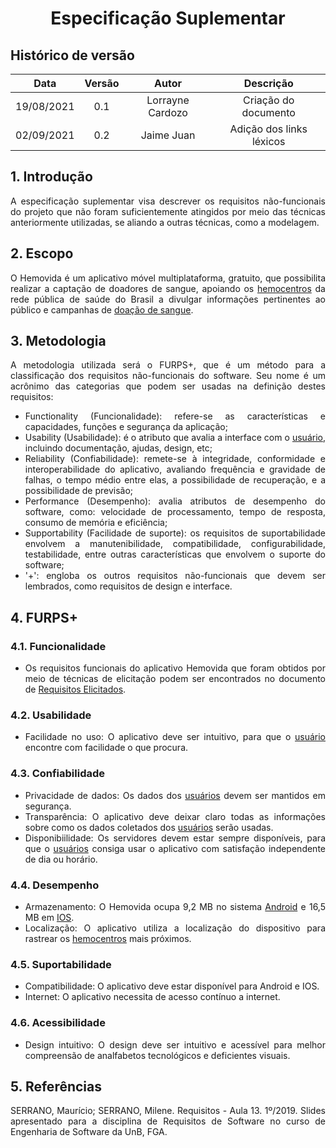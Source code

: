 # <center> Especificação Suplementar

## Histórico de versão
| Data | Versão | Autor | Descrição |
| :-: | :-: | :-: | :-: |
| 19/08/2021 | 0.1 | Lorrayne Cardozo | Criação do documento |
| 02/09/2021 | 0.2 | Jaime Juan | Adição dos links léxicos |

<div align="justify">

## 1. Introdução
A especificação suplementar visa descrever os requisitos não-funcionais do projeto que não foram suficientemente atingidos por meio das técnicas anteriormente utilizadas, se aliando a outras técnicas, como a modelagem. 

## 2.  Escopo
O Hemovida é um aplicativo móvel multiplataforma, gratuito, que possibilita realizar a captação de doadores de sangue, apoiando os [hemocentros](./modelagem/lexico?id=hemocentro) da rede pública de saúde do Brasil a divulgar informações pertinentes ao público e campanhas de [doação de sangue](./modelagem/lexico?id=doação-de-sangue).

## 3. Metodologia
A metodologia utilizada será o FURPS+, que é um método para a classificação dos requisitos não-funcionais do software. Seu nome é um acrônimo das categorias que podem ser usadas na definição destes requisitos: 
* Functionality (Funcionalidade): refere-se as características e capacidades, funções e segurança da aplicação;
* Usability (Usabilidade): é o atributo que avalia a interface com o [usuário](./modelagem/lexico?id=usuário), incluindo documentação, ajudas, design, etc;
* Reliability (Confiabilidade): remete-se à integridade, conformidade e interoperabilidade do aplicativo, avaliando frequência e gravidade de falhas, o tempo médio entre elas, a possibilidade de recuperação, e a possibilidade de previsão;
* Performance (Desempenho): avalia atributos de desempenho do software, como: velocidade de processamento, tempo de resposta, consumo de memória e eficiência;
* Supportability (Facilidade de suporte): os requisitos de suportabilidade envolvem a manutenibilidade, compatibilidade, configurabilidade, testabilidade, entre outras características que envolvem o suporte do software;
* '+': engloba os outros requisitos não-funcionais que devem ser lembrados, como requisitos de design e interface.

## 4. FURPS+

### 4.1. Funcionalidade
* Os requisitos funcionais do aplicativo Hemovida que foram obtidos por meio de técnicas de elicitação podem ser encontrados no documento de [Requisitos Elicitados](./elicitacao/requisitos_elicitados).

### 4.2. Usabilidade
* Facilidade no uso: O aplicativo deve ser intuitivo, para que o [usuário](./modelagem/lexico?id=usuário) encontre com facilidade o que procura.

### 4.3. Confiabilidade
* Privacidade de dados: Os dados dos [usuários](./modelagem/lexico?id=usuário) devem ser mantidos em segurança.
* Transparência: O aplicativo deve deixar claro todas as informações sobre como os dados coletados dos [usuários](./modelagem/lexico?id=usuário) serão usadas.
* Disponibiilidade: Os servidores devem estar sempre disponíveis, para que o [usuários](./modelagem/lexico?id=usuário) consiga usar o aplicativo com satisfação independente de dia ou horário.

### 4.4. Desempenho
* Armazenamento: O Hemovida ocupa 9,2 MB no sistema [Android](https://play.google.com/store/apps/details?id=br.gov.datasus.hemovida&hl=pt_BR&gl=US) e 16,5 MB em [IOS](https://apps.apple.com/br/app/hemovida/id1316529541).
* Localização: O aplicativo utiliza a localização do dispositivo para rastrear os [hemocentros](./modelagem/lexico?id=hemocentro) mais próximos.

### 4.5. Suportabilidade
* Compatibilidade: O aplicativo deve estar disponível para Android e IOS.
* Internet: O aplicativo necessita de acesso contínuo a internet.

### 4.6. Acessibilidade
* Design intuitivo: O design deve ser intuitivo e acessível para melhor compreensão de analfabetos tecnológicos e deficientes visuais.

## 5. Referências
SERRANO, Maurício; SERRANO, Milene. Requisitos - Aula 13. 1º/2019. Slides apresentado para a disciplina de Requisitos de Software no curso de Engenharia de Software da UnB, FGA.